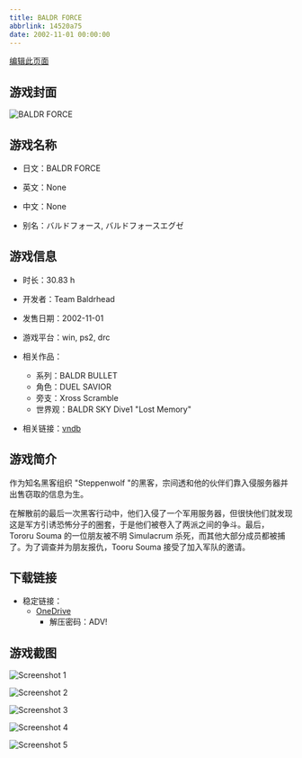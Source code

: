 ```yaml
---
title: BALDR FORCE
abbrlink: 14520a75
date: 2002-11-01 00:00:00
---
```

[编辑此页面](https://github.com/ACG-3/ADV3-source/blob/main/source/_posts/games/BALDR%20FORCE.md)

## 游戏封面

![BALDR FORCE](https://pan.timero.xyz/d/onedrive/img_lib_001/BALDR%20FORCE_cover.avif)


## 游戏名称

- 日文：BALDR FORCE
- 英文：None
- 中文：None

- 别名：バルドフォース, バルドフォースエグゼ


## 游戏信息

- 时长：30.83 h
- 开发者：Team Baldrhead
- 发售日期：2002-11-01
- 游戏平台：win, ps2, drc
- 相关作品：
   - 系列：BALDR BULLET
   - 角色：DUEL SAVIOR
   - 旁支：Xross Scramble
   - 世界观：BALDR SKY Dive1 "Lost Memory"

- 相关链接：[vndb](https://vndb.org/v221)


## 游戏简介

作为知名黑客组织 "Steppenwolf "的黑客，宗间透和他的伙伴们靠入侵服务器并出售窃取的信息为生。

在解散前的最后一次黑客行动中，他们入侵了一个军用服务器，但很快他们就发现这是军方引诱恐怖分子的圈套，于是他们被卷入了两派之间的争斗。最后，Tororu Souma 的一位朋友被不明 Simulacrum 杀死，而其他大部分成员都被捕了。为了调查并为朋友报仇，Tooru Souma 接受了加入军队的邀请。




## 下载链接

- 稳定链接：
    - [OneDrive](https://pan.timero.xyz/onedrive/adv_lib_001/BALDR%20FORCE)
        - 解压密码：ADV!



## 游戏截图


![Screenshot 1](https://pan.timero.xyz/d/onedrive/img_lib_001/BALDR%20FORCE_Screenshot_1.avif)

![Screenshot 2](https://pan.timero.xyz/d/onedrive/img_lib_001/BALDR%20FORCE_Screenshot_2.avif)

![Screenshot 3](https://pan.timero.xyz/d/onedrive/img_lib_001/BALDR%20FORCE_Screenshot_3.avif)

![Screenshot 4](https://pan.timero.xyz/d/onedrive/img_lib_001/BALDR%20FORCE_Screenshot_4.avif)

![Screenshot 5](https://pan.timero.xyz/d/onedrive/img_lib_001/BALDR%20FORCE_Screenshot_5.avif)


